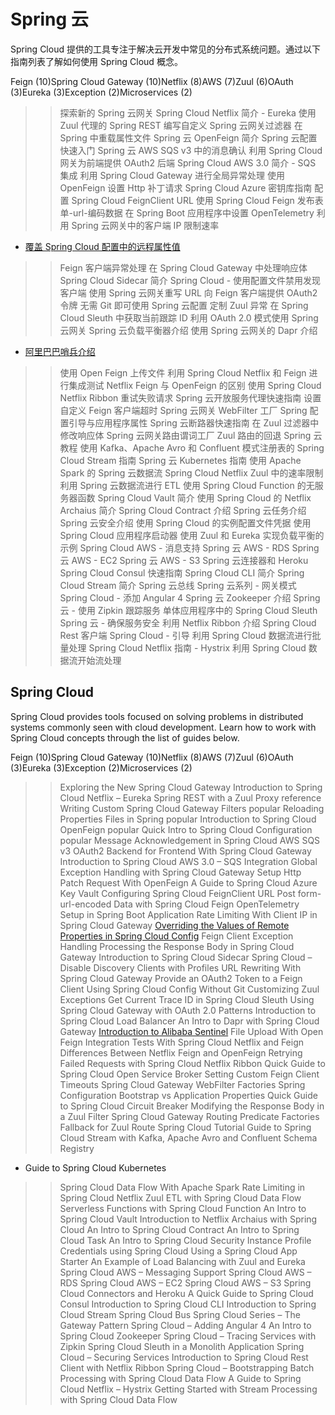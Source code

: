 # Spring 云

Spring Cloud 提供的工具专注于解决云开发中常见的分布式系统问题。通过以下指南列表了解如何使用 Spring Cloud 概念。

Feign (10)Spring Cloud Gateway (10)Netflix (8)AWS (7)Zuul (6)OAuth (3)Eureka (3)Exception (2)Microservices (2)

>> 探索新的 Spring 云网关
>> Spring Cloud Netflix 简介 - Eureka
>> 使用 Zuul 代理的 Spring REST
>> 编写自定义 Spring 云网关过滤器
>> 在 Spring 中重载属性文件
>> Spring 云 OpenFeign 简介
>> Spring 云配置快速入门
>> Spring 云 AWS SQS v3 中的消息确认
>> 利用 Spring Cloud 网关为前端提供 OAuth2 后端
>> Spring Cloud AWS 3.0 简介 - SQS 集成
>> 利用 Spring Cloud Gateway 进行全局异常处理
>> 使用 OpenFeign 设置 Http 补丁请求
>> Spring Cloud Azure 密钥库指南
>> 配置 Spring Cloud FeignClient URL
>> 使用 Spring Cloud Feign 发布表单-url-编码数据
>> 在 Spring Boot 应用程序中设置 OpenTelemetry
>> 利用 Spring 云网关中的客户端 IP 限制速率

- [覆盖 Spring Cloud 配置中的远程属性值](/spring-cloud-config/spring-cloud-config-remote-properties-override_zh.md)

>> Feign 客户端异常处理
>> 在 Spring Cloud Gateway 中处理响应体
>> Spring Cloud Sidecar 简介
>> Spring Cloud - 使用配置文件禁用发现客户端
>> 使用 Spring 云网关重写 URL
>> 向 Feign 客户端提供 OAuth2 令牌
>> 无需 Git 即可使用 Spring 云配置
>> 定制 Zuul 异常
>> 在 Spring Cloud Sleuth 中获取当前跟踪 ID
>> 利用 OAuth 2.0 模式使用 Spring 云网关
>> Spring 云负载平衡器介绍
>> 使用 Spring 云网关的 Dapr 介绍

- [阿里巴巴哨兵介绍](/spring-cloud-sentinel/java-sentinel-intro_zh.md)

>> 使用 Open Feign 上传文件
>> 利用 Spring Cloud Netflix 和 Feign 进行集成测试
>> Netflix Feign 与 OpenFeign 的区别
>> 使用 Spring Cloud Netflix Ribbon 重试失败请求
>> Spring 云开放服务代理快速指南
>> 设置自定义 Feign 客户端超时
>> Spring 云网关 WebFilter 工厂
>> Spring 配置引导与应用程序属性
>> Spring 云断路器快速指南
>> 在 Zuul 过滤器中修改响应体
>> Spring 云网关路由谓词工厂
>> Zuul 路由的回退
>> Spring 云教程
>> 使用 Kafka、Apache Avro 和 Confluent 模式注册表的 Spring Cloud Stream 指南
>> Spring 云 Kubernetes 指南
>> 使用 Apache Spark 的 Spring 云数据流
>> Spring Cloud Netflix Zuul 中的速率限制
>> 利用 Spring 云数据流进行 ETL
>> 使用 Spring Cloud Function 的无服务器函数
>> Spring Cloud Vault 简介
>> 使用 Spring Cloud 的 Netflix Archaius 简介
>> Spring Cloud Contract 介绍
>> Spring 云任务介绍
>> Spring 云安全介绍
>> 使用 Spring Cloud 的实例配置文件凭据
>> 使用 Spring Cloud 应用程序启动器
>> 使用 Zuul 和 Eureka 实现负载平衡的示例
>> Spring Cloud AWS - 消息支持
>> Spring 云 AWS - RDS
>> Spring 云 AWS - EC2
>> Spring 云 AWS - S3
>> Spring 云连接器和 Heroku
>> Spring Cloud Consul 快速指南
>> Spring Cloud CLI 简介
>> Spring Cloud Stream 简介
>> Spring 云总线
>> Spring 云系列 - 网关模式
>> Spring Cloud - 添加 Angular 4
>> Spring 云 Zookeeper 介绍
>> Spring 云 - 使用 Zipkin 跟踪服务
>> 单体应用程序中的 Spring Cloud Sleuth
>> Spring 云 - 确保服务安全
>> 利用 Netflix Ribbon 介绍 Spring Cloud Rest 客户端
>> Spring Cloud - 引导
>> 利用 Spring Cloud 数据流进行批量处理
>> Spring Cloud Netflix 指南 - Hystrix
>> 利用 Spring Cloud 数据流开始流处理

## Spring Cloud

Spring Cloud provides tools focused on solving problems in distributed systems commonly seen with cloud development. Learn how to work with Spring Cloud concepts through the list of guides below.

Feign (10)Spring Cloud Gateway (10)Netflix (8)AWS (7)Zuul (6)OAuth (3)Eureka (3)Exception (2)Microservices (2)

>> Exploring the New Spring Cloud Gateway
>> Introduction to Spring Cloud Netflix – Eureka
>> Spring REST with a Zuul Proxy
reference
>> Writing Custom Spring Cloud Gateway Filters
popular
>> Reloading Properties Files in Spring
popular
>> Introduction to Spring Cloud OpenFeign
popular
>> Quick Intro to Spring Cloud Configuration
popular
>> Message Acknowledgement in Spring Cloud AWS SQS v3
>> OAuth2 Backend for Frontend With Spring Cloud Gateway
>> Introduction to Spring Cloud AWS 3.0 – SQS Integration
>> Global Exception Handling with Spring Cloud Gateway
>> Setup Http Patch Request With OpenFeign
>> A Guide to Spring Cloud Azure Key Vault
>> Configuring Spring Cloud FeignClient URL
>> Post form-url-encoded Data with Spring Cloud Feign
>> OpenTelemetry Setup in Spring Boot Application
>> Rate Limiting With Client IP in Spring Cloud Gateway
>> [Overriding the Values of Remote Properties in Spring Cloud Config](https://www.baeldung.com/spring-cloud-config-remote-properties-override)
>> Feign Client Exception Handling
>> Processing the Response Body in Spring Cloud Gateway
>> Introduction to Spring Cloud Sidecar
>> Spring Cloud – Disable Discovery Clients with Profiles
>> URL Rewriting With Spring Cloud Gateway
>> Provide an OAuth2 Token to a Feign Client
>> Using Spring Cloud Config Without Git
>> Customizing Zuul Exceptions
>> Get Current Trace ID in Spring Cloud Sleuth
>> Using Spring Cloud Gateway with OAuth 2.0 Patterns
>> Introduction to Spring Cloud Load Balancer
>> An Intro to Dapr with Spring Cloud Gateway
>> [Introduction to Alibaba Sentinel](https://www.baeldung.com/java-sentinel-intro)
>> File Upload With Open Feign
>> Integration Tests With Spring Cloud Netflix and Feign
>> Differences Between Netflix Feign and OpenFeign
>> Retrying Failed Requests with Spring Cloud Netflix Ribbon
>> Quick Guide to Spring Cloud Open Service Broker
>> Setting Custom Feign Client Timeouts
>> Spring Cloud Gateway WebFilter Factories
>> Spring Configuration Bootstrap vs Application Properties
>> Quick Guide to Spring Cloud Circuit Breaker
>> Modifying the Response Body in a Zuul Filter
>> Spring Cloud Gateway Routing Predicate Factories
>> Fallback for Zuul Route
>> Spring Cloud Tutorial
>> Guide to Spring Cloud Stream with Kafka, Apache Avro and Confluent Schema Registry

- Guide to Spring Cloud Kubernetes

>> Spring Cloud Data Flow With Apache Spark
>> Rate Limiting in Spring Cloud Netflix Zuul
>> ETL with Spring Cloud Data Flow
>> Serverless Functions with Spring Cloud Function
>> An Intro to Spring Cloud Vault
>> Introduction to Netflix Archaius with Spring Cloud
>> An Intro to Spring Cloud Contract
>> An Intro to Spring Cloud Task
>> An Intro to Spring Cloud Security
>> Instance Profile Credentials using Spring Cloud
>> Using a Spring Cloud App Starter
>> An Example of Load Balancing with Zuul and Eureka
>> Spring Cloud AWS – Messaging Support
>> Spring Cloud AWS – RDS
>> Spring Cloud AWS – EC2
>> Spring Cloud AWS – S3
>> Spring Cloud Connectors and Heroku
>> A Quick Guide to Spring Cloud Consul
>> Introduction to Spring Cloud CLI
>> Introduction to Spring Cloud Stream
>> Spring Cloud Bus
>> Spring Cloud Series – The Gateway Pattern
>> Spring Cloud – Adding Angular 4
>> An Intro to Spring Cloud Zookeeper
>> Spring Cloud – Tracing Services with Zipkin
>> Spring Cloud Sleuth in a Monolith Application
>> Spring Cloud – Securing Services
>> Introduction to Spring Cloud Rest Client with Netflix Ribbon
>> Spring Cloud – Bootstrapping
>> Batch Processing with Spring Cloud Data Flow
>> A Guide to Spring Cloud Netflix – Hystrix
>> Getting Started with Stream Processing with Spring Cloud Data Flow
